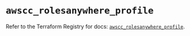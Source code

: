 # `awscc_rolesanywhere_profile`

Refer to the Terraform Registry for docs: [`awscc_rolesanywhere_profile`](https://registry.terraform.io/providers/hashicorp/awscc/0.70.0/docs/resources/rolesanywhere_profile).
